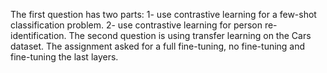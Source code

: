 The first question has two parts:
    1- use contrastive learning for a few-shot classification problem.
    2- use contrastive learning for person re-identification.
The second question is using transfer learning on the Cars dataset. The assignment asked for a full fine-tuning, no fine-tuning and fine-tuning the last layers.